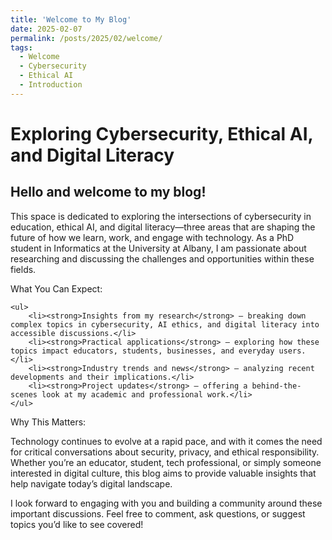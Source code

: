 ```yaml
---
title: 'Welcome to My Blog'
date: 2025-02-07
permalink: /posts/2025/02/welcome/
tags:
  - Welcome
  - Cybersecurity
  - Ethical AI
  - Introduction
---
```


Exploring Cybersecurity, Ethical AI, and Digital Literacy
======

Hello and welcome to my blog!
------

This space is dedicated to exploring the intersections of cybersecurity in education, ethical AI, and digital literacy—three areas that are shaping the future of how we learn, work, and engage with technology. As a PhD student in Informatics at the University at Albany, I am passionate about researching and discussing the challenges and opportunities within these fields.

What You Can Expect:

    <ul>
        <li><strong>Insights from my research</strong> – breaking down complex topics in cybersecurity, AI ethics, and digital literacy into accessible discussions.</li>
        <li><strong>Practical applications</strong> – exploring how these topics impact educators, students, businesses, and everyday users.</li>
        <li><strong>Industry trends and news</strong> – analyzing recent developments and their implications.</li>
        <li><strong>Project updates</strong> – offering a behind-the-scenes look at my academic and professional work.</li>
    </ul>

Why This Matters:

Technology continues to evolve at a rapid pace, and with it comes the need for critical conversations about security, privacy, and ethical responsibility. Whether you’re an educator, student, tech professional, or simply someone interested in digital culture, this blog aims to provide valuable insights that help navigate today’s digital landscape.

I look forward to engaging with you and building a community around these important discussions. Feel free to comment, ask questions, or suggest topics you’d like to see covered!

